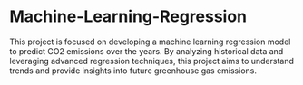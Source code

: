 # Machine-Learning-Regression
This project is focused on developing a machine learning regression model to predict CO2 emissions over the years. By analyzing historical data and leveraging advanced regression techniques, this project aims to understand trends and provide insights into future greenhouse gas emissions.
